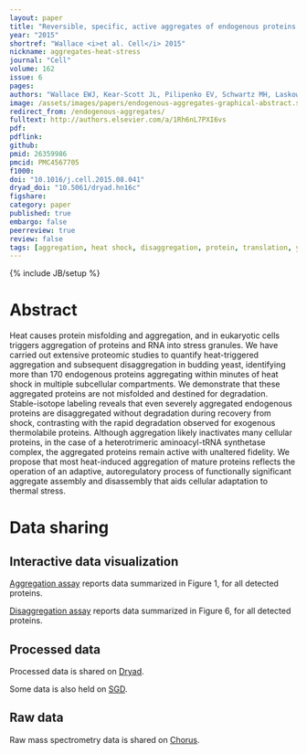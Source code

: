 ```yaml
---
layout: paper
title: "Reversible, specific, active aggregates of endogenous proteins assemble upon heat stress"
year: "2015"
shortref: "Wallace <i>et al. Cell</i> 2015"
nickname: aggregates-heat-stress
journal: "Cell"
volume: 162
issue: 6
pages: 
authors: "Wallace EWJ, Kear-Scott JL, Pilipenko EV, Schwartz MH, Laskowski PR, Rojek AE, Katanski CD, Riback JA, Dion MF, Franks AM, Airoldi EM, Pan T, Budnik BA, Drummond DA"
image: /assets/images/papers/endogenous-aggregates-graphical-abstract.svg
redirect_from: /endogenous-aggregates/
fulltext: http://authors.elsevier.com/a/1Rh6nL7PXI6vs
pdf: 
pdflink: 
github: 
pmid: 26359986
pmcid: PMC4567705
f1000: 
doi: "10.1016/j.cell.2015.08.041"
dryad_doi: "10.5061/dryad.hn16c"
figshare: 
category: paper
published: true
embargo: false
peerreview: true
review: false
tags: [aggregation, heat shock, disaggregation, protein, translation, yeast]
---
```

{% include JB/setup %}

# Abstract 

Heat causes protein misfolding and aggregation, and in eukaryotic cells triggers aggregation of proteins and RNA into stress granules. We have carried out extensive proteomic studies to quantify heat-triggered aggregation and subsequent disaggregation in budding yeast, identifying more than 170 endogenous proteins aggregating within minutes of heat shock in multiple subcellular compartments.  We demonstrate that these aggregated proteins are not misfolded and destined for degradation.  Stable-isotope labeling reveals that even severely aggregated endogenous proteins are disaggregated without degradation during recovery from shock, contrasting with the rapid degradation observed for exogenous thermolabile proteins. Although aggregation likely inactivates many cellular proteins, in the case of a heterotrimeric aminoacyl-tRNA synthetase complex, the aggregated proteins remain active with unaltered fidelity. We propose that most heat-induced aggregation of mature proteins reflects the operation of an adaptive, autoregulatory process of functionally significant aggregate assembly and disassembly that aids cellular adaptation to thermal stress.

# Data sharing

## Interactive data visualization

[Aggregation assay][1] reports data summarized in Figure 1, for all detected proteins.

[Disaggregation assay][2] reports data summarized in Figure 6, for all detected proteins.

## Processed data

Processed data is shared on [Dryad](http://dx.doi.org/10.5061/dryad.hn16c).

Some data is also held on [SGD](http://www.yeastgenome.org/).

## Raw data

Raw mass spectrometry data is shared on [Chorus](https://chorusproject.org/).



[1]: /data/heat-aggregation-yeast-visualization
[2]: /data/postheat-disaggregation-yeast-visualization